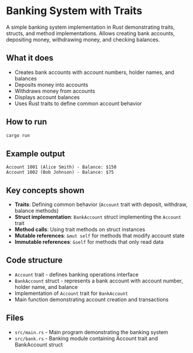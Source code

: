 # Banking System with Traits

A simple banking system implementation in Rust demonstrating traits, structs, and method implementations. Allows creating bank accounts, depositing money, withdrawing money, and checking balances.

## What it does

- Creates bank accounts with account numbers, holder names, and balances
- Deposits money into accounts
- Withdraws money from accounts
- Displays account balances
- Uses Rust traits to define common account behavior

## How to run

```bash
cargo run
```

## Example output

```
Account 1001 (Alice Smith) - Balance: $150
Account 1002 (Bob Johnson) - Balance: $75
```

## Key concepts shown

- **Traits**: Defining common behavior (`Account` trait with deposit, withdraw, balance methods)
- **Struct implementation**: `BankAccount` struct implementing the `Account` trait
- **Method calls**: Using trait methods on struct instances
- **Mutable references**: `&mut self` for methods that modify account state
- **Immutable references**: `&self` for methods that only read data

## Code structure

- `Account` trait - defines banking operations interface
- `BankAccount` struct - represents a bank account with account number, holder name, and balance
- Implementation of `Account` trait for `BankAccount`
- Main function demonstrating account creation and transactions

## Files

- `src/main.rs` - Main program demonstrating the banking system
- `src/bank.rs` - Banking module containing Account trait and BankAccount struct